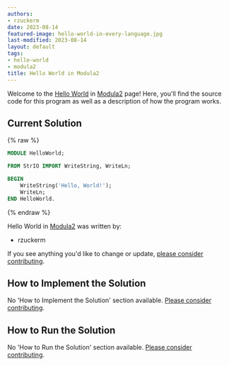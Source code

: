 ```yaml
---
authors:
- rzuckerm
date: 2023-08-14
featured-image: hello-world-in-every-language.jpg
last-modified: 2023-08-14
layout: default
tags:
- hello-world
- modula2
title: Hello World in Modula2
---
```


Welcome to the [Hello World](https://sampleprograms.io/projects/hello-world) in [Modula2](https://sampleprograms.io/languages/modula2) page! Here, you'll find the source code for this program as well as a description of how the program works.

## Current Solution

{% raw %}

```modula2
MODULE HelloWorld;

FROM StrIO IMPORT WriteString, WriteLn;

BEGIN
    WriteString('Hello, World!');
    WriteLn;
END HelloWorld.

```

{% endraw %}

Hello World in [Modula2](https://sampleprograms.io/languages/modula2) was written by:

- rzuckerm

If you see anything you'd like to change or update, [please consider contributing](https://github.com/TheRenegadeCoder/sample-programs).

## How to Implement the Solution

No 'How to Implement the Solution' section available. [Please consider contributing](https://github.com/TheRenegadeCoder/sample-programs-website).

## How to Run the Solution

No 'How to Run the Solution' section available. [Please consider contributing](https://github.com/TheRenegadeCoder/sample-programs-website).